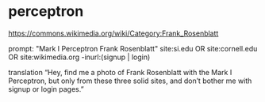 # perceptron

https://commons.wikimedia.org/wiki/Category:Frank_Rosenblatt

prompt: 
"Mark I Perceptron Frank Rosenblatt" site:si.edu OR site:cornell.edu OR site:wikimedia.org -inurl:(signup | login)

translation
“Hey, find me a photo of Frank Rosenblatt with the Mark I Perceptron, but only from these three solid sites, and don’t bother me with signup or login pages.”

